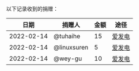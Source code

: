 以下记录收到的捐赠：

| 日期 | 捐赠人 | 金额 | 途径 |
|---|---|---|---|
| 2022-02-14 | @tuhaihe | 15 | [爱发电](https://afdian.net/a/opensource-f2f) |
| 2022-02-14 | @linuxsuren | 5 | [爱发电](https://afdian.net/a/opensource-f2f) |
| 2022-02-14 | @wey-gu | 10 |  [爱发电](https://afdian.net/a/opensource-f2f) |
